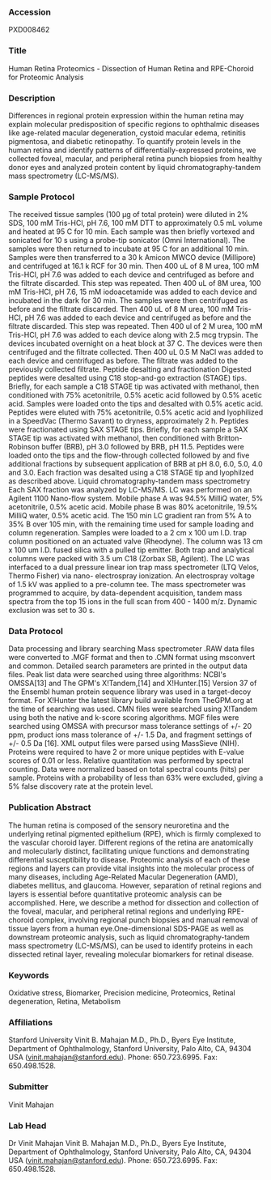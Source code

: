 ### Accession
PXD008462

### Title
Human Retina Proteomics -  Dissection of Human Retina and RPE-Choroid for Proteomic Analysis

### Description
Differences in regional protein expression within the human retina may explain molecular predisposition of specific regions to ophthalmic diseases like age-related macular degeneration, cystoid macular edema, retinitis pigmentosa, and diabetic retinopathy. To quantify protein levels in the human retina and identify patterns of differentially-expressed proteins, we collected foveal, macular, and peripheral retina punch biopsies from healthy donor eyes and analyzed protein content by liquid chromatography-tandem mass spectrometry (LC-MS/MS).

### Sample Protocol
The received tissue samples (100 µg of total protein) were diluted in 2% SDS, 100 mM Tris-HCl, pH 7.6, 100 mM DTT to approximately 0.5 mL volume and heated at 95 C for 10 min. Each sample was then briefly vortexed and sonicated for 10 s using a probe-tip sonicator (Omni International). The samples were then returned to incubate at 95 C for an additional 10 min. Samples were then transferred to a 30 k Amicon MWCO device (Millipore) and centrifuged at 16.1 k RCF for 30 min. Then 400 uL of 8 M urea, 100 mM Tris-HCl, pH 7.6 was added to each device and centrifuged as before and the filtrate discarded. This step was repeated. Then 400 uL of 8M urea, 100 mM Tris-HCl, pH 7.6, 15 mM iodoacetamide was added to each device and incubated in the dark for 30 min. The samples were then centrifuged as before and the filtrate discarded. Then 400 uL of 8 M urea, 100 mM Tris-HCl, pH 7.6 was added to each device and centrifuged as before and the filtrate discarded. This step was repeated. Then 400 ul of 2 M urea, 100 mM Tris-HCl, pH 7.6 was added to each device along with 2.5 mcg trypsin. The devices incubated overnight on a heat block at 37 C. The devices were then centrifuged and the filtrate collected. Then 400 uL 0.5 M NaCl was added to each device and centrifuged as before. The filtrate was added to the previously collected filtrate.  Peptide desalting and fractionation Digested peptides were desalted using C18 stop-and-go extraction (STAGE) tips. Briefly, for each sample a C18 STAGE tip was activated with methanol, then conditioned with 75% acetonitrile, 0.5% acetic acid followed by 0.5% acetic acid. Samples were loaded onto the tips and desalted with 0.5% acetic acid. Peptides were eluted with 75% acetonitrile, 0.5% acetic acid and lyophilized in a SpeedVac (Thermo Savant) to dryness, approximately 2 h. Peptides were fractionated using SAX STAGE tips. Briefly, for each sample a SAX STAGE tip was activated with methanol, then conditioned with Britton-Robinson buffer (BRB), pH 3.0 followed by BRB, pH 11.5. Peptides were loaded onto the tips and the flow-through collected followed by and five additional fractions by subsequent application of BRB at pH 8.0, 6.0, 5.0, 4.0 and 3.0. Each fraction was desalted using a C18 STAGE tip and lyophilzed as described above.  Liquid chromatography-tandem mass spectrometry Each SAX fraction was analyzed by LC-MS/MS. LC was performed on an Agilent 1100 Nano-flow system. Mobile phase A was 94.5% MilliQ water, 5% acetonitrile, 0.5% acetic acid. Mobile phase B was 80% acetonitrile, 19.5% MilliQ water, 0.5% acetic acid. The 150 min LC gradient ran from 5% A to 35% B over 105 min, with the remaining time used for sample loading and column regeneration. Samples were loaded to a 2 cm x 100 um I.D. trap column positioned on an actuated valve (Rheodyne). The column was 13 cm x 100 um I.D. fused silica with a pulled tip emitter. Both trap and analytical columns were packed with 3.5 um C18 (Zorbax SB, Agilent). The LC was interfaced to a dual pressure linear ion trap mass spectrometer (LTQ Velos, Thermo Fisher) via nano- electrospray ionization. An electrospray voltage of 1.5 kV was applied to a pre-column tee. The mass spectrometer was programmed to acquire, by data-dependent acquisition, tandem mass spectra from the top 15 ions in the full scan from 400 - 1400 m/z. Dynamic exclusion was set to 30 s.

### Data Protocol
Data processing and library searching Mass spectrometer .RAW data files were converted to .MGF format and then to .CMN format using msconvert and common. Detailed search parameters are printed in the output data files. Peak list data were searched using three algorithms: NCBI's OMSSA[13] and The GPM's X!Tandem,[14] and X!Hunter.[15] Version 37 of the Ensembl human protein sequence library was used in a target-decoy format. For X!Hunter the latest library build available from TheGPM.org at the time of searching was used. CMN files were searched using X!Tandem using both the native and k-score scoring algorithms. MGF files were searched using OMSSA with precursor mass tolerance settings of +/- 20 ppm, product ions mass tolerance of +/- 1.5 Da, and fragment settings of +/- 0.5 Da [16]. XML output files were parsed using MassSieve (NIH). Proteins were required to have 2 or more unique peptides with E-value scores of 0.01 or less. Relative quantitation was performed by spectral counting. Data were normalized based on total spectral counts (hits) per sample. Proteins with a probability of less than 63% were excluded, giving a 5% false discovery rate at the protein level.

### Publication Abstract
The human retina is composed of the sensory neuroretina and the underlying retinal pigmented epithelium (RPE), which is firmly complexed to the vascular choroid layer. Different regions of the retina are anatomically and molecularly distinct, facilitating unique functions and demonstrating differential susceptibility to disease. Proteomic analysis of each of these regions and layers can provide vital insights into the molecular process of many diseases, including Age-Related Macular Degeneration (AMD), diabetes mellitus, and glaucoma. However, separation of retinal regions and layers is essential before quantitative proteomic analysis can be accomplished. Here, we describe a method for dissection and collection of the foveal, macular, and peripheral retinal regions and underlying RPE-choroid complex, involving regional punch biopsies and manual removal of tissue layers from a human eye.One-dimensional SDS-PAGE as well as downstream proteomic analysis, such as liquid chromatography-tandem mass spectrometry (LC-MS/MS), can be used to identify proteins in each dissected retinal layer, revealing molecular biomarkers for retinal disease.

### Keywords
Oxidative stress, Biomarker, Precision medicine, Proteomics, Retinal degeneration, Retina, Metabolism

### Affiliations
Stanford University
Vinit B. Mahajan M.D., Ph.D., Byers Eye Institute, Department of Ophthalmology, Stanford University, Palo Alto, CA, 94304 USA (vinit.mahajan@stanford.edu). Phone: 650.723.6995. Fax: 650.498.1528.

### Submitter
Vinit Mahajan

### Lab Head
Dr Vinit Mahajan
Vinit B. Mahajan M.D., Ph.D., Byers Eye Institute, Department of Ophthalmology, Stanford University, Palo Alto, CA, 94304 USA (vinit.mahajan@stanford.edu). Phone: 650.723.6995. Fax: 650.498.1528.


